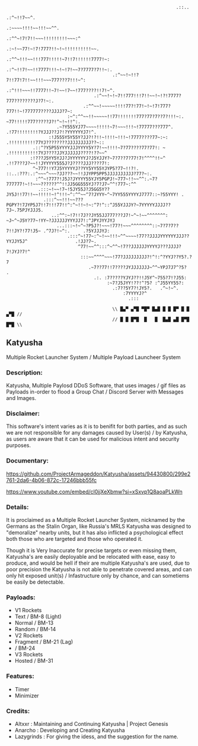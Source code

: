 ```
		                                                        .::..                                      
		                                                      .:^~!!7~~^.                                   
		                                                  .:~~~~!!!!~~!!!~~^^.                              
		                                              .:^^~!7!7!!~~~!!!!!!!!!~~~:^                          
		                                           .:~!~~77!~!7!777?!!~!~!!!!!!!!!!~~.                      
		                                       .:^^~!!!~~!!!777!!!!!~7!!7!!!!!!7777!~:                      
		                                    .:^~!!7!~~!!7777!!!~!~!7!~~7?7777?7!!~:.                        
		                                .:^~~!~!!?7!!77!7!!~~!!!~~~777???7!!!~^:                            
		                             .:^!!!~~~!!7777!!~7!~~!7~~!777????!!7!~^.                              
		                         .:^~~!~!~7!!777!!!7!!~~!~!?!7777?777????????J?7!~:.                        
		                     .:^^~~!~~~~~!!!!77?!77!~!~!7!777?777!!~!777777????JJJJ?7~:                     
		               :~^:^^~~!!~~~~~!!77!!!!!!!777?77?7??7?!!!~:. ~77!!!!!777?????J?!^~!~!!^:.            
		           .~?Y555YJ77~~~~!!!!!~7!~~~!!!~!77777???777^.    .!77!!!!!!!!?YJJJ??J?!?YYYYYYJ7!^.       
		        :!J555Y5Y55Y?JJ?!?!!~!!!!~!!!~!7777????77~:~:      .!!!!!!!!!!77YJ????????JJJJJJJJJ??~::    
		  .::^?Y5P55YYYYJJJYYYY5Y?7!~~!!!!~7?77????77?77!: ~       .!!!!!!!!!!!7YJ????JJYJJJJJJ????!??~~^   
		 :!???J5YY5YJJ?JYYYYYYJ?J5YJJY?~7?7??7?77!7!^^^^!!~^       .!!7???J?~~!!JYYYYY555J?J????JJJ????7!:  
		  ^~777!!Y7J5YYYYYJ??YY5YY55YJYP5?77~!!?!. ::..:???:.:^~~~^~~~?JJ???~~!!JJYPP5PP5JJJJJJJJJJ?77?~:.  
		   :^^~!777?!J5J?JYYYY55YJY5PGPJ!~777~!!~~^^:.~7?777777!~!!~~~??????^^!!JJ5GG555YJ?7?J7~^^!777~:^^  
		    .:::~!~~!7~!5JY55J?J5GG5Y??JY5J!!77!!~~!!!!!~!^!!!~^:^^~~^7?JYYY~^~7YY555YYYYJ7777::~?55YYY! .  
		      .:::^~~!!!~~???PGPY?!7JYP5J7!!7!!!77!!^:^~!!~!~:^7!^::^J55YJJJY?~7YYYYYJJJJ??7J~.75PJYJJJ5.   
		         ..:^^:~!7!!7J??JY55JJ777???J7!~^~!~~^^^^^^^:  ~J~^~J5Y?77~!YY~?JJJJJJYYYJJ7!:^JPYJYYJYJ    
		           ...:::~!~^~?P5J?!~~~!77?!~~~^^^^^^^^::~7?7?7??7!!JY?!77!J5~ .^7J?!~^:.     .?5YJJJYJ:    
		               .:::^~!77~:^~!~~!!!~^^~~~~!77??JJJJYYYYYYJJJ??YYJJY5J^                  .!JJ?7~.     
		                   ^77!~~^^:::^~^^~!7??JJJJJJYYYYJ???JJJJ?7!JYJ?7!^                                 
		                    :::~~^^^^~~~!77?JJJJJJJJJ?!^!:^?YYJ??Y5?.?7                                     
		                       .~7??77!!7????JYJJJJJJJ~^^~YPJ7J7^?5?  .                                     
		                         .:. :7?????YJYJ??!!J5Y^~755?7!?J55:                                        
		                              :~7?J5JYY!??!^?5? :^J55YY55?:                                         
		                                .:7??5Y7?!JY5?.   .^~!~^.                                           
		                                    :7YYYYJ?^                                                       
		                                      .:::                                                          

                               			\\ █▄▀ ▄▀█ ▀█▀ █▄█ █ █ █▀ █ █ ▄▀█ //
                               			// █ █ █▀█  █   █  █▄█ ▄█ █▀█ █▀█ \\
```
## Katyusha
Multiple Rocket Launcher System / Multiple Payload Launcheer System

### Description:
Katyusha, Multiple Paylosd DDoS Software, that uses images / gif files as Payloads in-order to flood a Group Chat / Discord Server with Messages and Images.

### Disclaimer:
This software's intent varies as it is to benifit for both parties, and as such we are not responsible for any damages caused by User(s) / by Katyusha, as users are aware that it can be used for malicious intent and security purposes.

### Documentary:

https://github.com/ProjectArmageddon/Katyusha/assets/94430800/299e2761-2da6-4b06-872c-17246bbb55fc

https://www.youtube.com/embed/cl0jjXeXbmw?si=xSxvp1Q8aoaPLkWn

### Details:
It is proclaimed as a Multiple Rocket Launcher System, nicknamed by the Germans as the Stalin Organ, like Russia's MRLS Katyusha was designed to "demoralize" nearby units, but it has also inflicted a psychological effect both those who are targeted and those who operated it.

Though it is Very Inaccurate for precise targets or even missing them, Katyusha's are easily deployable and be relocated with ease, easy to produce, and would be hell if their are multiple Katyusha's are used, due to poor precision the Katyusha is not able to penetrate covered areas, and can only hit exposed unit(s) / Infastructure only by chance, and can sometiems be easily be detectable.

### Payloads:
- V1 Rockets
 - Text / BM-8 (Light)
 - Normal / BM-13
 - Random / BM-14
- V2 Rockets
 - Fragment / BM-21 (Lag)
 - / BM-24
- V3 Rockets
 - Hosted / BM-31

### Features:
- Timer
- Minimizer


### Credits:
- Altxxr : Maintaining and Continuing Katyusha | Project Genesis
- Anarcho : Developing and Creating Katyusha
- Lazygrinds : For giving the idess, and the suggestion for the name.
